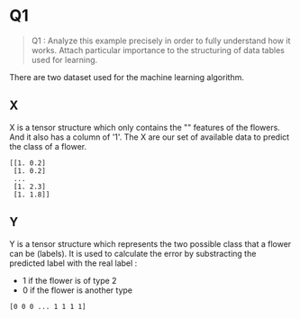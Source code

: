 # Q1

> Q1 : Analyze this example precisely in order to fully understand how it works. Attach particular importance to the structuring of data tables used for learning.

There are two dataset used for the machine learning algorithm.

## X

X is a tensor structure which only contains the "" features of the flowers. And it also has a column of '1'.
The X are our set of available data to predict the class of a flower.

```
[[1. 0.2]
 [1. 0.2]
 ...
 [1. 2.3]
 [1. 1.8]]
```

## Y

Y is a tensor structure which represents the two possible class that a flower can be (labels). It is used to calculate the error by substracting the predicted label with the real label :
- 1 if the flower is of type 2
- 0 if the flower is another type

```
[0 0 0 ... 1 1 1 1]
```
